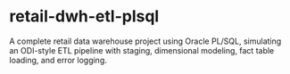 # retail-dwh-etl-plsql
A complete retail data warehouse project using Oracle PL/SQL, simulating an ODI-style ETL pipeline with staging, dimensional modeling, fact table loading, and error logging.
